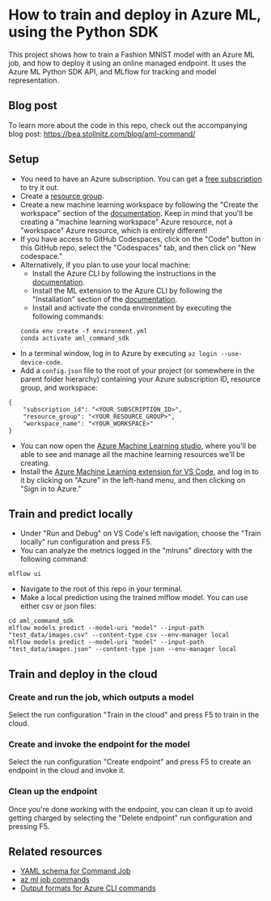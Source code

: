 # How to train and deploy in Azure ML, using the Python SDK

This project shows how to train a Fashion MNIST model with an Azure ML job, and how to deploy it using an online managed endpoint. It uses the Azure ML Python SDK API, and MLflow for tracking and model representation.


## Blog post

To learn more about the code in this repo, check out the accompanying blog post: https://bea.stollnitz.com/blog/aml-command/


## Setup

* You need to have an Azure subscription. You can get a [free subscription](https://azure.microsoft.com/en-us/free?WT.mc_id=aiml-67316-bstollnitz) to try it out.
* Create a [resource group](https://docs.microsoft.com/en-us/azure/azure-resource-manager/management/manage-resource-groups-portal?WT.mc_id=aiml-67316-bstollnitz).
* Create a new machine learning workspace by following the "Create the workspace" section of the [documentation](https://docs.microsoft.com/en-us/azure/machine-learning/quickstart-create-resources?WT.mc_id=aiml-67316-bstollnitz). Keep in mind that you'll be creating a "machine learning workspace" Azure resource, not a "workspace" Azure resource, which is entirely different!
* If you have access to GitHub Codespaces, click on the "Code" button in this GitHub repo, select the "Codespaces" tab, and then click on "New codespace."
* Alternatively, if you plan to use your local machine:
  * Install the Azure CLI by following the instructions in the [documentation](https://docs.microsoft.com/en-us/cli/azure/install-azure-cli?WT.mc_id=aiml-67316-bstollnitz).
  * Install the ML extension to the Azure CLI by following the "Installation" section of the [documentation](https://docs.microsoft.com/en-us/azure/machine-learning/how-to-configure-cli?WT.mc_id=aiml-67316-bstollnitz).
  * Install and activate the conda environment by executing the following commands:
  ```
  conda env create -f environment.yml
  conda activate aml_command_sdk
  ```
* In a terminal window, log in to Azure by executing `az login --use-device-code`. 
* Add a `config.json` file to the root of your project (or somewhere in the parent folder hierarchy) containing your Azure subscription ID, resource group, and workspace:
```
{
    "subscription_id": "<YOUR_SUBSCRIPTION_ID>",
    "resource_group": "<YOUR_RESOURCE_GROUP>",
    "workspace_name": "<YOUR_WORKSPACE>"
}
```
* You can now open the [Azure Machine Learning studio](https://ml.azure.com/?WT.mc_id=aiml-67316-bstollnitz), where you'll be able to see and manage all the machine learning resources we'll be creating.
* Install the [Azure Machine Learning extension for VS Code](https://marketplace.visualstudio.com/items?itemName=ms-toolsai.vscode-ai), and log in to it by clicking on "Azure" in the left-hand menu, and then clicking on "Sign in to Azure."


## Train and predict locally

* Under "Run and Debug" on VS Code's left navigation, choose the "Train locally" run configuration and press F5.
* You can analyze the metrics logged in the "mlruns" directory with the following command:

```
mlflow ui
```

* Navigate to the root of this repo in your terminal.
* Make a local prediction using the trained mlflow model. You can use either csv or json files:

```
cd aml_command_sdk
mlflow models predict --model-uri "model" --input-path "test_data/images.csv" --content-type csv --env-manager local
mlflow models predict --model-uri "model" --input-path "test_data/images.json" --content-type json --env-manager local
```


## Train and deploy in the cloud


### Create and run the job, which outputs a model

Select the run configuration "Train in the cloud" and press F5 to train in the cloud.


### Create and invoke the endpoint for the model

Select the run configuration "Create endpoint" and press F5 to create an endpoint in the cloud and invoke it.


### Clean up the endpoint

Once you're done working with the endpoint, you can clean it up to avoid getting charged by selecting the "Delete endpoint" run configuration and pressing F5.


## Related resources
* [YAML schema for Command Job](https://docs.microsoft.com/en-us/azure/machine-learning/reference-yaml-job-command?WT.mc_id=aiml-67316-bstollnitz)
* [az ml job commands](https://docs.microsoft.com/en-us/cli/azure/ml/job?view=azure-cli-latest#az-ml-job-create?WT.mc_id=aiml-67316-bstollnitz)
* [Output formats for Azure CLI commands](https://docs.microsoft.com/en-us/cli/azure/format-output-azure-cli?WT.mc_id=aiml-67316-bstollnitz)
